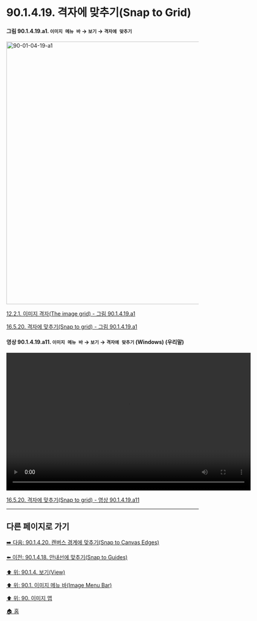 # 90.1.4.19. 격자에 맞추기(Snap to Grid)

<a id="90-01-04-19-a1"></a>

#### 그림 90.1.4.19.a1. `이미지 메뉴 바` → `보기` → `격자에 맞추기`
<img width="940" height="687" alt="90-01-04-19-a1" src="https://github.com/user-attachments/assets/d7d33966-1553-4830-a48d-5a03153bb0a7" />

[12.2.1. 이미지 격자(The image grid) - 그림 90.1.4.19.a1](./12-02-01-the-image-grid.md#90-01-04-19-a1)

[16.5.20. 격자에 맞추기(Snap to grid) - 그림 90.1.4.19.a1](./16-05-20-snap-to-grid.md#90-01-04-19-a1)

<a id="90-01-04-19-a11"></a>

#### 영상 90.1.4.19.a11. `이미지 메뉴 바` → `보기` → `격자에 맞추기` (Windows) (우리말)
<video controls="controls" width="640" height="360" src="https://github.com/user-attachments/assets/9a7f288a-bee2-497e-9a31-22a25b33f8b6"></video>

[16.5.20. 격자에 맞추기(Snap to grid) - 영상 90.1.4.19.a11](./16-05-20-snap-to-grid.md#90-01-04-19-a11)

***

## 다른 페이지로 가기

[➡️ 다음: 90.1.4.20. 캔버스 경계에 맞추기(Snap to Canvas Edges)](./90-01-04-20-snap_to_canvas_edges.md)

[⬅️ 이전: 90.1.4.18. 안내선에 맞추기(Snap to Guides)](./90-01-04-18-snap_to_guides.md)

[⬆️ 위: 90.1.4. 보기(View)](./90-01-04-00-view.md)

[⬆️ 위: 90.1. 이미지 메뉴 바(Image Menu Bar)](./90-01-00-image-menu-bar.md)

[⬆️ 위: 90. 이미지 맵](./90-00-image-map.md)

[🏠 홈](./00-home.md)
